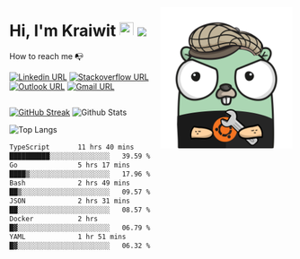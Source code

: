 [//]: # (<img align="right" width="235" src="https://github.com/arsmn/arsmn/blob/main/magician_gopher.png">)
<img align="right" width="235" src="assets/img/my_gopher.png">

# Hi, I'm Kraiwit <img src="https://media.giphy.com/media/hvRJCLFzcasrR4ia7z/giphy.gif" width="25px" height="25px"> ![](https://komarev.com/ghpvc/?username=parlarlax&label=PROFILE+VIEWS)

How to reach me :mailbox_with_no_mail:

[![Linkedin URL](https://img.shields.io/badge/LinkedIn-0077B5?style=for-the-badge&logo=linkedin&logoColor=white)](https://www.linkedin.com/in/kraiwit-tongkul-545b0b64/)
[![Stackoverflow URL](https://img.shields.io/badge/Stackoverflow-ef8236?style=for-the-badge&logo=stackoverflow&logoColor=white)](https://stackoverflow.com/users/15555894/lax-tongkul)
[![Outlook URL](https://img.shields.io/badge/Outlook-0078D4?style=for-the-badge&logo=microsoft-outlook&logoColor=white)](mailto:lax.ltk@outlook.com)
[![Gmail URL](https://img.shields.io/badge/Gmail-D14836?style=for-the-badge&logo=gmail&logoColor=white)](mailto:lax.ltk@gmail.com)




##
[![GitHub Streak](https://github-readme-streak-stats.herokuapp.com?user=parlarlax&theme=dark)](https://git.io/streak-stats)
![Github Stats](https://github-readme-stats.vercel.app/api?username=parlarlax&show_icons=true&theme=github_dark&include_all_commits=true&custom_title=GitHub%20Stats)

![Top Langs](https://github-readme-stats.vercel.app/api/top-langs/?username=parlarlax&hide=css,html&theme=github_dark&layout=compact)

<!--START_SECTION:waka-->

```text
TypeScript       11 hrs 40 mins  ██████████░░░░░░░░░░░░░░░   39.59 %
Go               5 hrs 17 mins   ████▒░░░░░░░░░░░░░░░░░░░░   17.96 %
Bash             2 hrs 49 mins   ██▒░░░░░░░░░░░░░░░░░░░░░░   09.57 %
JSON             2 hrs 31 mins   ██░░░░░░░░░░░░░░░░░░░░░░░   08.57 %
Docker           2 hrs           █▓░░░░░░░░░░░░░░░░░░░░░░░   06.79 %
YAML             1 hr 51 mins    █▓░░░░░░░░░░░░░░░░░░░░░░░   06.32 %
```

<!--END_SECTION:waka-->
